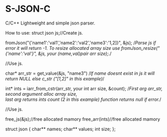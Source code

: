 # S-JSON-C
C/C++ Lightweight and simple json parser.



How to use:
  struct json js;//Create js.

  fromJson("{'name1':'val1','name2':'val2','name3':'1,2]}", &js);
  /*Parse js if error it will return -1.
  To resize allocated array size use fromJson_resize("{'name':'val'}", &js, your (name,val)pair arr size);.*/


  //Use js.

  char* arr_str = get_value(&js, "name3")
  /*If name doesnt exist in js it will return NULL else c_str ("[1,2]" in this example)*/

  int* ints = iarr_from_cstr(arr_str, your int arr size, &count);
  /*First arg arr_str, second argument alloc array size,  
  last arg returns ints count (2 in this example) function  returns null if error.*/

  //Use js.



  free_js(&js);//free allocated mamory
  free_arr(ints)//free allocated mamory
  
  struct json { char** names; char** values; int size; };
